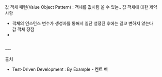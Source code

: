 값 객체 패턴(Value Object Pattern) : 객체를 값처럼 쓸 수 있는..
값 객체에 대한 제약사항
- 객체의 인스턴스 변수가 생성자를 통해서 일단 설정된 후에는 결코 변하지 않는다
값 객체 장점
- 

<br/>
---
<br/>

출처
- Test-Driven Development : By Example - 켄트 벡